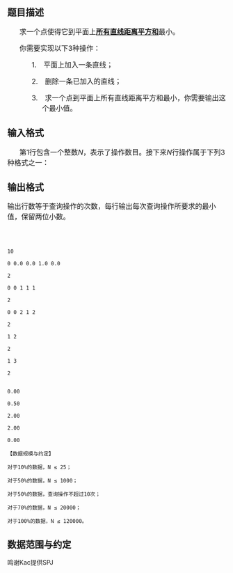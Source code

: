 ## 题目描述

<div style="text-indent: 21pt">
 <span style="font-size: medium">求一个点使得它到平面上<b><u>所有直线距离平方和</u></b>最小。</span>
</div>
<div style="text-indent: 21pt">
 <span style="font-size: medium">你需要实现以下3种操作：</span>
</div>
<div style="margin: 0cm 0cm 0pt 60pt; text-indent: -18pt">
 <span style="font-size: medium">1.<span style="font: 7pt 'Times New Roman'">       </span>平面上加入一条直线；</span>
</div>
<div style="margin: 0cm 0cm 0pt 60pt; text-indent: -18pt">
 <span style="font-size: medium">2.<span style="font: 7pt 'Times New Roman'">       </span>删除一条已加入的直线；</span>
</div>
<div style="margin: 0cm 0cm 0pt 60pt; text-indent: -18pt">
 <span style="font-size: medium">3.<span style="font: 7pt 'Times New Roman'">       </span>求一个点到平面上所有直线距离平方和最小，你需要输出这个最小值。</span>
</div>

## 输入格式

<div style="text-indent: 21pt">
 <span style="font-size: medium">第1行包含一个整数<i>N</i>，表示了操作数目。接下来<i>N</i>行操作属于下列3种格式之一：</span>
</div>

## 输出格式

<div>
 <span style="font-size: medium">输出行数等于查询操作的次数，每行输出每次查询操作所要求的最小值，保留两位小数。</span>
</div>
<div>
 <span style="font-size: medium"> </span>
</div>

```input1
10
0 0.0 0.0 1.0 0.0
2
0 0 1 1 1
2
0 0 2 1 2
2
1 2
2
1 3
2
```
```output1
0.00
0.50
2.00
2.00
0.00
【数据规模与约定】
对于10%的数据，N ≤ 25；
对于50%的数据，N ≤ 1000；
对于50%的数据，查询操作不超过10次；
对于70%的数据，N ≤ 20000；
对于100%的数据，N ≤ 120000。
```
## 数据范围与约定

<p>鸣谢Kac提供SPJ</p>

